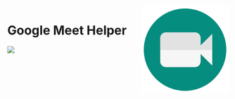 <img src="github/images/icon.svg" width="200" align="right">

# Google Meet Helper
<img src="https://shields.io/badge/version-v1.0-blue">
